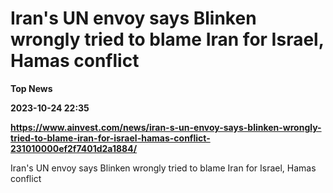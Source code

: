 # Iran's UN envoy says Blinken wrongly tried to blame Iran for Israel, Hamas conflict
**Top News**

**2023-10-24 22:35**

**https://www.ainvest.com/news/iran-s-un-envoy-says-blinken-wrongly-tried-to-blame-iran-for-israel-hamas-conflict-231010000ef2f7401d2a1884/**

Iran's UN envoy says Blinken wrongly tried to blame Iran for Israel, Hamas conflict
